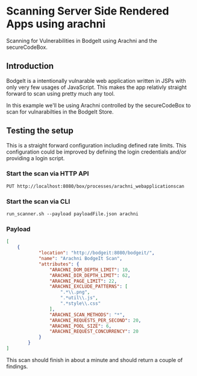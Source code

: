 # Scanning Server Side Rendered Apps using arachni

Scanning for Vulnerabilities in BodgeIt using Arachni and the secureCodeBox.

## Introduction

BodgeIt is a intentionally vulnarable web application written in JSPs with only very few usages of JavaScript.
This makes the app relativly straight forward to scan using pretty much any tool.

In this example we'll be using Arachni controlled by the secureCodeBox to scan for vulnarabilties in the BodgeIt Store.

## Testing the setup

This is a straight forward configuration including defined rate limits. This configuration could be improved by 
defining the login credentials and/or providing a login script.

### Start the scan via HTTP API

`PUT http://localhost:8080/box/processes/arachni_webapplicationscan`

### Start the scan via CLI

`run_scanner.sh --payload payloadFile.json arachni`

### Payload

```json
[
    {
            "location": "http://bodgeit:8080/bodgeit/",
            "name": "Arachni BodgeIt Scan",
            "attributes": {
                "ARACHNI_DOM_DEPTH_LIMIT": 10,
                "ARACHNI_DIR_DEPTH_LIMIT": 62,
                "ARACHNI_PAGE_LIMIT": 22,
                "ARACHNI_EXCLUDE_PATTERNS": [ 
                    ".*\\.png",
                    ".*util\\.js",
                    ".*style\\.css"
                ],
                "ARACHNI_SCAN_METHODS": "*",
                "ARACHNI_REQUESTS_PER_SECOND": 20,
                "ARACHNI_POOL_SIZE": 6,
                "ARACHNI_REQUEST_CONCURRENCY": 20
            }
        }
]
```

This scan should finish in about a minute and should return a couple of findings.


